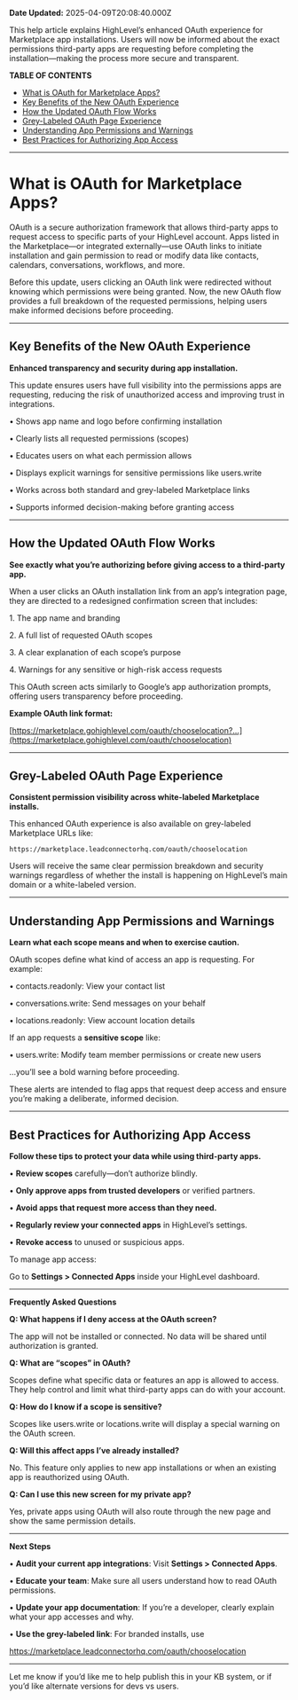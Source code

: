 **Date Updated:** 2025-04-09T20:08:40.000Z

This help article explains HighLevel’s enhanced OAuth experience for Marketplace app installations. Users will now be informed about the exact permissions third-party apps are requesting before completing the installation—making the process more secure and transparent.

  
**TABLE OF CONTENTS**

* [What is OAuth for Marketplace Apps?](#What-is-OAuth-for-Marketplace-Apps?)
* [Key Benefits of the New OAuth Experience](#Key-Benefits-of-the-New-OAuth-Experience)
* [How the Updated OAuth Flow Works](#How-the-Updated-OAuth-Flow-Works)
* [Grey-Labeled OAuth Page Experience](#Grey-Labeled-OAuth-Page-Experience)
* [Understanding App Permissions and Warnings](#Understanding-App-Permissions-and-Warnings)
* [Best Practices for Authorizing App Access](#Best-Practices-for-Authorizing-App-Access)

---

# **What is OAuth for Marketplace Apps?**

  
OAuth is a secure authorization framework that allows third-party apps to request access to specific parts of your HighLevel account. Apps listed in the Marketplace—or integrated externally—use OAuth links to initiate installation and gain permission to read or modify data like contacts, calendars, conversations, workflows, and more.

  
Before this update, users clicking an OAuth link were redirected without knowing which permissions were being granted. Now, the new OAuth flow provides a full breakdown of the requested permissions, helping users make informed decisions before proceeding.

  
---

## **Key Benefits of the New OAuth Experience**

  
**Enhanced transparency and security during app installation.**

This update ensures users have full visibility into the permissions apps are requesting, reducing the risk of unauthorized access and improving trust in integrations.

 • Shows app name and logo before confirming installation

 • Clearly lists all requested permissions (scopes)

 • Educates users on what each permission allows

 • Displays explicit warnings for sensitive permissions like users.write

 • Works across both standard and grey-labeled Marketplace links

 • Supports informed decision-making before granting access

---

## **How the Updated OAuth Flow Works**

  
**See exactly what you’re authorizing before giving access to a third-party app.**

When a user clicks an OAuth installation link from an app’s integration page, they are directed to a redesigned confirmation screen that includes:

 1\. The app name and branding

 2\. A full list of requested OAuth scopes

 3\. A clear explanation of each scope’s purpose

 4\. Warnings for any sensitive or high-risk access requests

  
This OAuth screen acts similarly to Google’s app authorization prompts, offering users transparency before proceeding.

  
**Example OAuth link format:**

[https://marketplace.gohighlevel.com/oauth/chooselocation?…](https://marketplace.gohighlevel.com/oauth/chooselocation)

  
---

## **Grey-Labeled OAuth Page Experience**

  
**Consistent permission visibility across white-labeled Marketplace installs.**

This enhanced OAuth experience is also available on grey-labeled Marketplace URLs like:

```
https://marketplace.leadconnectorhq.com/oauth/chooselocation
```

Users will receive the same clear permission breakdown and security warnings regardless of whether the install is happening on HighLevel’s main domain or a white-labeled version.

  
---

## **Understanding App Permissions and Warnings**

  
**Learn what each scope means and when to exercise caution.**

OAuth scopes define what kind of access an app is requesting. For example:

 • contacts.readonly: View your contact list

 • conversations.write: Send messages on your behalf

 • locations.readonly: View account location details

  
If an app requests a **sensitive scope** like:

 • users.write: Modify team member permissions or create new users

  
…you’ll see a bold warning before proceeding.

  
These alerts are intended to flag apps that request deep access and ensure you’re making a deliberate, informed decision.

  
---

## **Best Practices for Authorizing App Access**

  
**Follow these tips to protect your data while using third-party apps.**  
  
 • **Review scopes** carefully—don’t authorize blindly.

 • **Only approve apps from trusted developers** or verified partners.

 • **Avoid apps that request more access than they need.**

 • **Regularly review your connected apps** in HighLevel’s settings.

 • **Revoke access** to unused or suspicious apps.

  
To manage app access:

  
 Go to **Settings > Connected Apps** inside your HighLevel dashboard.

---

**Frequently Asked Questions**

  
**Q: What happens if I deny access at the OAuth screen?**

The app will not be installed or connected. No data will be shared until authorization is granted.

  
**Q: What are “scopes” in OAuth?**

Scopes define what specific data or features an app is allowed to access. They help control and limit what third-party apps can do with your account.

  
**Q: How do I know if a scope is sensitive?**

Scopes like users.write or locations.write will display a special warning on the OAuth screen.

  
**Q: Will this affect apps I’ve already installed?**

No. This feature only applies to new app installations or when an existing app is reauthorized using OAuth.

  
**Q: Can I use this new screen for my private app?**

Yes, private apps using OAuth will also route through the new page and show the same permission details.

  
---

**Next Steps**

 • **Audit your current app integrations**: Visit **Settings > Connected Apps**.

 • **Educate your team**: Make sure all users understand how to read OAuth permissions.

 • **Update your app documentation**: If you’re a developer, clearly explain what your app accesses and why.

 • **Use the grey-labeled link**: For branded installs, use

<https://marketplace.leadconnectorhq.com/oauth/chooselocation>

---

Let me know if you’d like me to help publish this in your KB system, or if you’d like alternate versions for devs vs users.